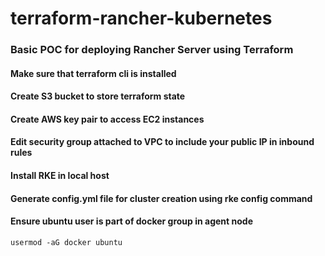 # terraform-rancher-kubernetes

### Basic POC for deploying Rancher Server using Terraform

#### Make sure that terraform cli is installed
#### Create S3 bucket to store terraform state
#### Create AWS key pair to access EC2 instances
#### Edit security group attached to VPC to include your public IP in inbound rules
#### Install RKE in local host
#### Generate config.yml file for cluster creation using rke config command
#### Ensure ubuntu user is part of docker group in agent node
```
usermod -aG docker ubuntu
```

